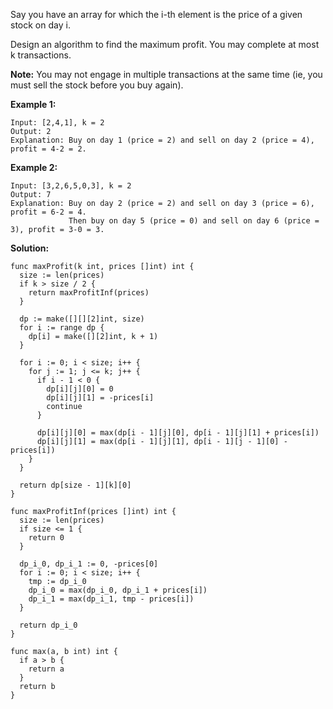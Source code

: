 Say you have an array for which the i-th element is the price of a given stock on day i.

Design an algorithm to find the maximum profit. You may complete at most k transactions.

**Note:**
You may not engage in multiple transactions at the same time (ie, you must sell the stock before you buy again).

**Example 1:**

```
Input: [2,4,1], k = 2
Output: 2
Explanation: Buy on day 1 (price = 2) and sell on day 2 (price = 4), profit = 4-2 = 2.
```

**Example 2:**

```
Input: [3,2,6,5,0,3], k = 2
Output: 7
Explanation: Buy on day 2 (price = 2) and sell on day 3 (price = 6), profit = 6-2 = 4.
             Then buy on day 5 (price = 0) and sell on day 6 (price = 3), profit = 3-0 = 3.
```

**Solution:**

```golang
func maxProfit(k int, prices []int) int {
  size := len(prices)
  if k > size / 2 {
    return maxProfitInf(prices)
  }

  dp := make([][][2]int, size)
  for i := range dp {
    dp[i] = make([][2]int, k + 1)
  }

  for i := 0; i < size; i++ {
    for j := 1; j <= k; j++ {
      if i - 1 < 0 {
        dp[i][j][0] = 0
        dp[i][j][1] = -prices[i]
        continue
      }

      dp[i][j][0] = max(dp[i - 1][j][0], dp[i - 1][j][1] + prices[i])
      dp[i][j][1] = max(dp[i - 1][j][1], dp[i - 1][j - 1][0] - prices[i])
    }
  }

  return dp[size - 1][k][0]
}

func maxProfitInf(prices []int) int {
  size := len(prices)
  if size <= 1 {
    return 0
  }

  dp_i_0, dp_i_1 := 0, -prices[0]
  for i := 0; i < size; i++ {
    tmp := dp_i_0
    dp_i_0 = max(dp_i_0, dp_i_1 + prices[i])
    dp_i_1 = max(dp_i_1, tmp - prices[i])
  }

  return dp_i_0
}

func max(a, b int) int {
  if a > b {
    return a
  }
  return b
}
```

